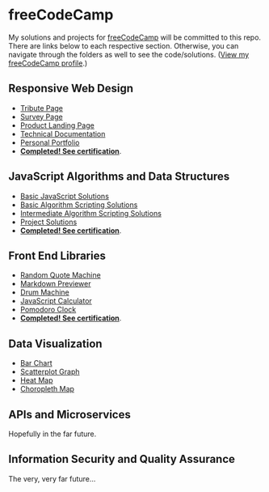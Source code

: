 # freeCodeCamp

My solutions and projects for [freeCodeCamp](https://freecodecamp.com) will be committed to this repo. There are links below to each respective section. Otherwise, you can navigate through the folders as well to see the code/solutions. ([View my freeCodeCamp profile](https://www.freecodecamp.org/havemercury).)

## Responsive Web Design

- [Tribute Page](https://havemercury.github.io/freeCodeCamp/1-responsive/tribute.html)
- [Survey Page](https://havemercury.github.io/freeCodeCamp/1-responsive/survey.html)
- [Product Landing Page](https://havemercury.github.io/freeCodeCamp/1-responsive/product.html)
- [Technical Documentation](https://havemercury.github.io/freeCodeCamp/1-responsive/techdoc.html)
- [Personal Portfolio](https://havemercury.github.io/freeCodeCamp/1-responsive/portfolio.html)
- [**Completed! See certification**](https://www.freecodecamp.org/certification/havemercury/responsive-web-design).

## JavaScript Algorithms and Data Structures

- [Basic JavaScript Solutions](https://github.com/havemercury/freeCodeCamp/blob/master/2-javascript/1-basic-javascript.md)
- [Basic Algorithm Scripting Solutions](https://github.com/havemercury/freeCodeCamp/blob/master/2-javascript/2-basic-algorithm-scripting.md)
- [Intermediate Algorithm Scripting Solutions](https://github.com/havemercury/freeCodeCamp/blob/master/2-javascript/3-intermediate-algorithm-scripting.md)
- [Project Solutions](https://github.com/havemercury/freeCodeCamp/blob/master/2-javascript/4-projects.md)
- [**Completed! See certification**](https://www.freecodecamp.org/certification/havemercury/javascript-algorithms-and-data-structures).

## Front End Libraries

- [Random Quote Machine](https://github.com/havemercury/cyberpunk-quote-machine)
- [Markdown Previewer](https://github.com/havemercury/markdown-previewer)
- [Drum Machine](https://github.com/havemercury/drum-machine)
- [JavaScript Calculator](https://github.com/havemercury/calculator)
- [Pomodoro Clock](https://github.com/havemercury/pomodoro)
- [**Completed! See certification**](https://www.freecodecamp.org/certification/havemercury/front-end-libraries).

## Data Visualization

- [Bar Chart](https://havemercury.github.io/freeCodeCamp/4-data_visualization/1-barchart.html)
- [Scatterplot Graph](https://havemercury.github.io/freeCodeCamp/4-data_visualization/2-scatterplot.html)
- [Heat Map](https://havemercury.github.io/freeCodeCamp/4-data_visualization/3-heatmap.html)
- [Choropleth Map](https://havemercury.github.io/freeCodeCamp/4-data_visualization/4-choropleth.html)

## APIs and Microservices

Hopefully in the far future.

## Information Security and Quality Assurance

The very, very far future...
